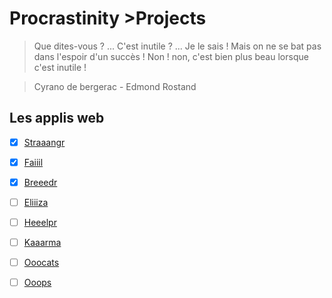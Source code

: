 # Procrastinity >Projects

> Que dites-vous ? ... C'est inutile ? ... Je le sais ! Mais on ne se bat pas dans l'espoir d'un succès ! Non ! non, c'est bien plus beau lorsque c'est inutile ! 

> Cyrano de bergerac -
Edmond Rostand

## Les applis web 
- [x]  [Straaangr](http://straaangr.mylene.work/)
- [x]  [Faiiil](http://faiiil.mylene.work)
- [x]  [Breeedr](http://breeedr.mylene.work)
- [ ]  [Eliiiza](http://eliiiza.mylene.work)
- [ ]  [Heeelpr](http://heeelpr.mylene.work)
- [ ]  [Kaaarma](http://kaaarma.mylene.work)
- [ ]  [Ooocats](http://ooopcats.mylene.work)
- [ ]  [Ooops](http://ooops.mylene.work)


